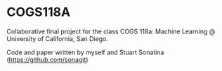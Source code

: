 # COGS118A

Collaborative final project for the class COGS 118a: Machine Learning @ University of California, San Diego.

Code and paper written by myself and Stuart Sonatina (https://github.com/sonagit)
